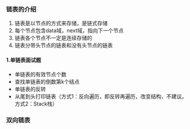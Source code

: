 ### 链表的介绍

1. 链表是以节点的方式来存储，是链式存储
2. 每个节点包含data域，next域，指向下一个节点
3. 链表各个节点不一定是连续存储的
4. 链表分带头节点的链表和没有头节点的链表

#### 1.单链表面试题

- 单链表的有效节点个数
- 查找单链表的倒数第k个结点
- 单链表的反转
- 从尾到头打印链表（方式1：反向遍历，即反转再遍历，改变结构，不建议。方式2：Stack栈）

### 双向链表


